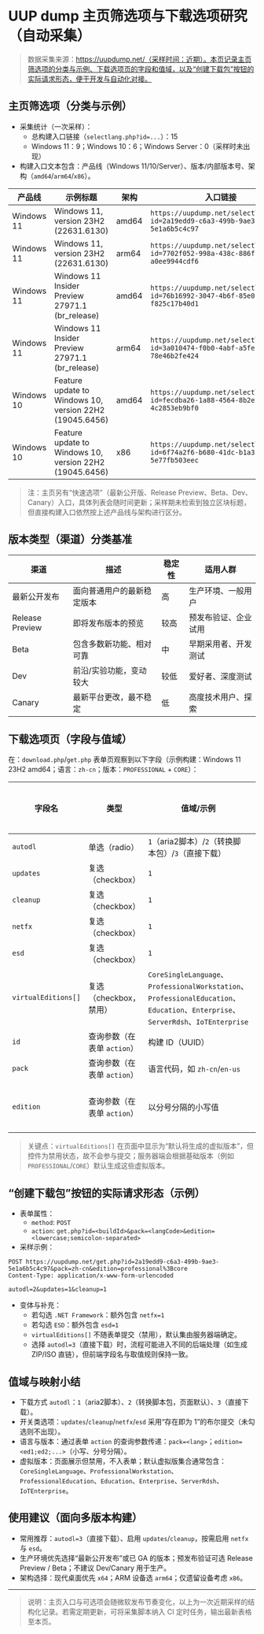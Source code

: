 # UUP dump 主页筛选项与下载选项研究（自动采集）

> 数据采集来源：https://uupdump.net/（采样时间：近期）。本页记录主页筛选项的分类与示例、下载选项页的字段和值域，以及“创建下载包”按钮的实际请求形态，便于开发与自动化对接。

## 主页筛选项（分类与示例）

- 采集统计（一次采样）：
  - 总构建入口链接（`selectlang.php?id=...`）：15
  - Windows 11：9；Windows 10：6；Windows Server：0（采样时未出现）
- 构建入口文本包含：产品线（Windows 11/10/Server）、版本/内部版本号、架构（`amd64`/`arm64`/`x86`）。

| 产品线 | 示例标题 | 架构 | 入口链接 |
|---|---|---|---|
| Windows 11 | Windows 11, version 23H2 (22631.6130) | amd64 | `https://uupdump.net/selectlang.php?id=2a19edd9-c6a3-499b-9ae3-5e1a6b5c4c97` |
| Windows 11 | Windows 11, version 23H2 (22631.6130) | arm64 | `https://uupdump.net/selectlang.php?id=7702f052-998a-438c-886f-a0ee9944cdf6` |
| Windows 11 | Windows 11 Insider Preview 27971.1 (br_release) | amd64 | `https://uupdump.net/selectlang.php?id=76b16992-3047-4b6f-85e0-f825c17b40d1` |
| Windows 11 | Windows 11 Insider Preview 27971.1 (br_release) | arm64 | `https://uupdump.net/selectlang.php?id=3a010474-f0b0-4abf-a5fe-78e46b2fe424` |
| Windows 10 | Feature update to Windows 10, version 22H2 (19045.6456) | amd64 | `https://uupdump.net/selectlang.php?id=fecdba26-1a88-4564-8b2e-4c2853eb9bf0` |
| Windows 10 | Feature update to Windows 10, version 22H2 (19045.6456) | x86 | `https://uupdump.net/selectlang.php?id=6f74a2f6-b680-41dc-b1a3-5e77fb503eec` |

> 注：主页另有“快速选项”（最新公开版、Release Preview、Beta、Dev、Canary）入口，具体列表会随时间更新；采样期未检索到独立区块标题，但直接构建入口依然按上述产品线与架构进行区分。

## 版本类型（渠道）分类基准

| 渠道 | 描述 | 稳定性 | 适用人群 |
|---|---|---|---|
| 最新公开发布 | 面向普通用户的最新稳定版本 | 高 | 生产环境、一般用户 |
| Release Preview | 即将发布版本的预览 | 较高 | 预发布验证、企业试用 |
| Beta | 包含多数新功能、相对可靠 | 中 | 早期采用者、开发测试 |
| Dev | 前沿/实验功能，变动较大 | 较低 | 爱好者、深度测试 |
| Canary | 最新平台更改，最不稳定 | 低 | 高度技术用户、探索 |

## 下载选项页（字段与值域）

在：`download.php`/`get.php` 表单页观察到以下字段（示例构建：Windows 11 23H2 amd64；语言：`zh-cn`；版本：`PROFESSIONAL` + `CORE`）：

| 字段名 | 类型 | 值域/示例 | UI 默认值（采样） | 提交形态 |
|---|---|---|---|---|
| `autodl` | 单选（radio） | `1`（aria2脚本）/`2`（转换脚本包）/`3`（直接下载） | `2` | `autodl=<1|2|3>` |
| `updates` | 复选（checkbox） | `1` | 选中 | 选中时包含 `updates=1` |
| `cleanup` | 复选（checkbox） | `1` | 选中 | 选中时包含 `cleanup=1` |
| `netfx` | 复选（checkbox） | `1` | 未选中 | 选中时包含 `netfx=1`，未选中不出现 |
| `esd` | 复选（checkbox） | `1` | 未选中 | 选中时包含 `esd=1`，未选中不出现 |
| `virtualEditions[]` | 复选（checkbox，禁用） | `CoreSingleLanguage`、`ProfessionalWorkstation`、`ProfessionalEducation`、`Education`、`Enterprise`、`ServerRdsh`、`IoTEnterprise` | 默认均“已选中且禁用” | 不随表单提交（禁用不入 FormData） |
| `id` | 查询参数（在表单 `action`） | 构建 ID（UUID） | 见链接 | 作为 URL 查询：`id=<buildId>` |
| `pack` | 查询参数（在表单 `action`） | 语言代码，如 `zh-cn`/`en-us` | 选中语言 | 作为 URL 查询：`pack=<langCode>` |
| `edition` | 查询参数（在表单 `action`） | 以分号分隔的小写值 | 由勾选版本生成 | 作为 URL 查询：如 `edition=professional;core` |

> 关键点：`virtualEditions[]` 在页面中显示为“默认将生成的虚拟版本”，但控件为禁用状态，故不会参与提交；服务器端会根据基础版本（例如 `PROFESSIONAL`/`CORE`）默认生成这些虚拟版本。

## “创建下载包”按钮的实际请求形态（示例）

- 表单属性：
  - `method`: `POST`
  - `action`: `get.php?id=<buildId>&pack=<langCode>&edition=<lowercase;semicolon-separated>`
- 采样示例：

```http
POST https://uupdump.net/get.php?id=2a19edd9-c6a3-499b-9ae3-5e1a6b5c4c97&pack=zh-cn&edition=professional%3Bcore
Content-Type: application/x-www-form-urlencoded

autodl=2&updates=1&cleanup=1
```

- 变体与补充：
  - 若勾选 `.NET Framework`：额外包含 `netfx=1`
  - 若勾选 `ESD`：额外包含 `esd=1`
  - `virtualEditions[]` 不随表单提交（禁用），默认集由服务器端确定。
  - 选择 `autodl=3`（直接下载）时，流程可能进入不同的后端处理（如生成 ZIP/ISO 直链），但前端字段名与取值规则保持一致。

## 值域与映射小结

- 下载方式 `autodl`：`1`（aria2脚本）、`2`（转换脚本包，页面默认）、`3`（直接下载）。
- 开关类选项：`updates`/`cleanup`/`netfx`/`esd` 采用“存在即为 1”的布尔提交（未勾选则不出现）。
- 语言与版本：通过表单 `action` 的查询参数传递：`pack=<lang>`；`edition=<ed1;ed2;...>`（小写、分号分隔）。
- 虚拟版本：页面展示但禁用，不入表单；默认虚拟版集合通常包含：`CoreSingleLanguage`、`ProfessionalWorkstation`、`ProfessionalEducation`、`Education`、`Enterprise`、`ServerRdsh`、`IoTEnterprise`。

## 使用建议（面向多版本构建）

- 常用推荐：`autodl=3`（直接下载）、启用 `updates`/`cleanup`，按需启用 `netfx` 与 `esd`。
- 生产环境优先选择“最新公开发布”或已 GA 的版本；预发布验证可选 Release Preview / Beta；不建议 Dev/Canary 用于生产。
- 架构选择：现代桌面优先 `x64`；ARM 设备选 `arm64`；仅遗留设备考虑 `x86`。

---

> 说明：主页入口与可选项会随微软发布节奏变化，以上为一次近期采样的结构化记录。若需定期更新，可将采集脚本纳入 CI 定时任务，输出最新表格至本页。